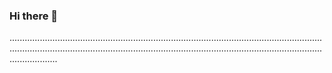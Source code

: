 ### Hi there 👋

...........................................................................................................................................................................................................................................................................